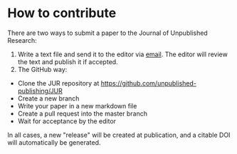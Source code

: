# How to contribute

There are two ways to submit a paper to the Journal of Unpublished Research:
1. Write a text file and send it to the editor via [email](mailto:code@martinjucker.com). The editor will review the text and publish it if accepted.
2. The GitHub way:
 - Clone the JUR repository at https://github.com/unpublished-publishing/JUR
 - Create a new branch
 - Write your paper in a new markdown file
 - Create a pull request into the master branch
 - Wait for acceptance by the editor

In all cases, a new "release" will be created at publication, and a citable DOI will automatically be generated.

